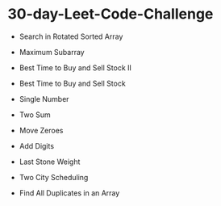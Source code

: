# 30-day-Leet-Code-Challenge

 - Search in Rotated Sorted Array

 - Maximum Subarray
 
 - Best Time to Buy and Sell Stock II
 
 - Best Time to Buy and Sell Stock
 
 - Single Number

 - Two Sum

 - Move Zeroes
 
 - Add Digits

 - Last Stone Weight
 
 - Two City Scheduling
 
 - Find All Duplicates in an Array
